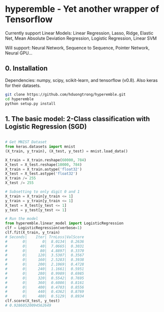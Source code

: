 # hyperemble - Yet another wrapper of Tensorflow
Currently support Linear Models: Linear Regression, Lasso, Ridge, Elastic Net, Mean Absolute Deviation Regression, Logistic Regression, Linear SVM

Will support: Neural Network, Sequence to Sequence, Pointer Network, Neural GPU...

## 0. Installation
Dependencies: numpy, scipy, scikit-learn, and tensorflow (v0.8). Also keras for their datasets. 
```bash
git clone https://github.com/hduongtrong/hyperemble.git
cd hyperemble
python setup.py install
```

## 1. The basic model: 2-Class classification with Logistic Regression (SGD)
```python

# Get MNIST Dataset
from keras.datasets import mnist
(X_train, y_train), (X_test, y_test) = mnist.load_data()

X_train = X_train.reshape(60000, 784)
X_test = X_test.reshape(10000, 784)
X_train = X_train.astype('float32')
X_test = X_test.astype('float32')
X_train /= 255
X_test /= 255

# Subsetting to only digit 0 and 1
X_train = X_train[y_train <= 1]
y_train = y_train[y_train <= 1]
X_test = X_test[y_test <= 1]
y_test = y_test[y_test <= 1]

# Run the model
from hyperemble.linear_model import LogisticRegression
clf = LogisticRegression(verbose=1)
clf.fit(X_train, y_train)
# Seconds|    Iter| TrnLoss|ValScore
#       0|       0|  8.0134|  0.2636
#       0|      40|  7.0665|  0.3031
#       0|      80|  4.8897|  0.3370
#       0|     120|  3.5307|  0.3567
#       0|     160|  2.5283|  0.3938
#       0|     200|  2.1069|  0.4728
#       0|     240|  1.1661|  0.5951
#       0|     280|  0.9989|  0.6985
#       0|     320|  0.5542|  0.7695
#       0|     360|  0.6086|  0.8161
#       0|     400|  0.4703|  0.8556
#       0|     440|  0.4362|  0.8769
#       0|     480|  0.5129|  0.8934
clf.score(X_test, y_test)
# 0.92860520094562649
```

